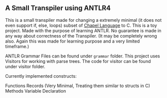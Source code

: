## A Small Transpiler using ANTLR4

This is a small transpiler made for changing a extremely minimal (it does not even support if, else, loops) subset of [Chapel Language](https://chapel-lang.org) to C. This is a toy project. Made with the purpose of learning ANTLR. No guarantee is made in any way about correctness of the Transpiler. (It may be completely wrong also. Again this was made for learning purpose and a very limited timeframe.)

ANTLR Grammar Files can be found under `grammar` folder. This project uses Visitors for working with parse trees. The code for visitor can be found under visitor folder.

Currently implemented constructs:

Functions
Records (Very Minimal, Treating them similar to structs in C)
Methods
Variable Declaration
